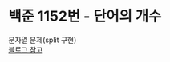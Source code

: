 # 백준 1152번 - 단어의 개수

문자열 문제(split 구현)  
[블로그 참고](https://kdjun97.github.io/algorithm/baekjoon-1152/)  
